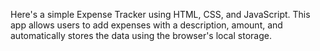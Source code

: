 Here's a simple Expense Tracker using HTML, CSS, and JavaScript. This app allows users to add expenses with a description, amount, and automatically stores the data using the browser's local storage.
